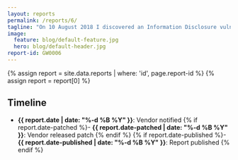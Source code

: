 ```yaml
---
layout: reports
permalink: /reports/6/
tagline: "On 10 August 2018 I discovered an Information Disclosure vulnerability on shaw.com"
image:
  feature: blog/default-feature.jpg
  hero: blog/default-header.jpg
report-id: GW0006
---
```

{% assign report = site.data.reports | where: 'id', page.report-id %} {% assign report = report[0] %}

## Timeline
 - **{{ report.date | date: "%-d %B %Y" }}**: Vendor notified
 {% if report.date-patched %}- **{{ report.date-patched | date: "%-d %B %Y" }}**: Vendor released patch {% endif %}
 {% if report.date-published %}- **{{ report.date-published | date: "%-d %B %Y" }}**: Report published {% endif %}
